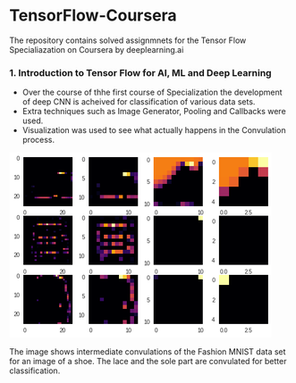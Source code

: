 # TensorFlow-Coursera
The repository contains solved assignmnets for the Tensor Flow Specialiazation on Coursera by deeplearning.ai

### 1. Introduction to Tensor Flow for AI, ML and Deep Learning

* Over the course of thhe first course of Specialization the development of deep CNN is acheived for classification of various data sets.
* Extra techniques such as Image Generator, Pooling and Callbacks were used.
* Visualization was used to see what actually happens in the Convulation process.

<img src="https://github.com/therrshan/TensorFlow-Coursera/blob/master/Images/FashinMNISTviz.png" alt = "">

The image shows intermediate convulations of the Fashion MNIST data set for an image of a shoe. The lace and the sole part are convulated for better classification.
